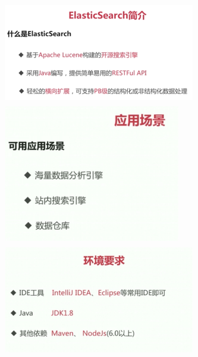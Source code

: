 ![](../md/img/ggzhangxiaochao/1298744-20180628145049680-261494729.png)

![](../md/img/ggzhangxiaochao/1298744-20180628145204255-1434087665.png)

![](../md/img/ggzhangxiaochao/1298744-20180628145322843-1211606945.png)

